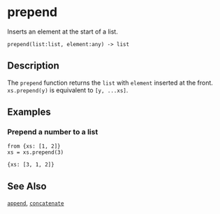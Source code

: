 # prepend

Inserts an element at the start of a list.

```tql
prepend(list:list, element:any) -> list
```

## Description

The `prepend` function returns the `list` with `element` inserted at the front.
`xs.prepend(y)` is equivalent to `[y, ...xs]`.

## Examples

### Prepend a number to a list

```tql
from {xs: [1, 2]}
xs = xs.prepend(3)
```

```tql
{xs: [3, 1, 2]}
```

## See Also

[`append`](append.md), [`concatenate`](concatenate.md)

